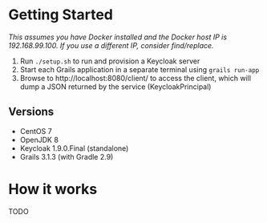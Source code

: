 # Getting Started

_This assumes you have Docker installed and the Docker host IP is 192.168.99.100. If you use a different IP, consider find/replace._

1. Run `./setup.sh` to run and provision a Keycloak server
2. Start each Grails application in a separate terminal using `grails run-app`
3. Browse to http://localhost:8080/client/ to access the client, which will dump a JSON returned by the service (KeycloakPrincipal)

## Versions

- CentOS 7
- OpenJDK 8
- Keycloak 1.9.0.Final (standalone)
- Grails 3.1.3 (with Gradle 2.9)

# How it works

TODO